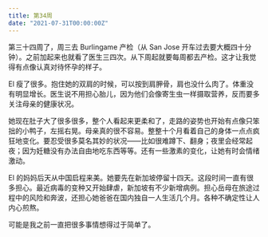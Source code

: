 ```yaml
---
title: 第34周
date: "2021-07-31T00:00:00Z"
---
```


第三十四周了，周三去 Burlingame 产检（从 San Jose 开车过去要大概四十分钟）。之前加起来也就看了医生三四次。从下周起就要每周都去产检。这才让我觉得有点像认真对待怀孕的样子。

El 瘦了很多。抱住她的双肩的时候，可以按到肩胛骨，肩也没什么肉了。体重没有明显增长。医生说不用担心胎儿，因为他们会像寄生虫一样摄取营养，反而要多关注母亲的健康状况。

她现在肚子大了很多很多，整个人看起来更柔和了，走路的姿势也开始有点像只笨拙的小鸭子，左摇右晃。母亲真的很不容易。整整十个月看着自己的身体一点点疯狂地变化。要忍受很多莫名其妙的状况——比如很难蹲下、翻身；夜里会经常起夜；因为妊糖没有办法自由地吃东西等等。还有一些激素的变化，让她有时会情绪激动。

El 的妈妈后天从中国启程来美。她要先在新加坡停留十四天。这段时间一直有很多担心。最近病毒的变种又开始肆虐，新加坡有不少新增病例。担心岳母在旅途过程中的风险和奔波，还担心她爸爸在国内独自一人生活几个月。各种不确定性让人内心煎熬。

可能是我之前一直把很多事情想得过于简单了。